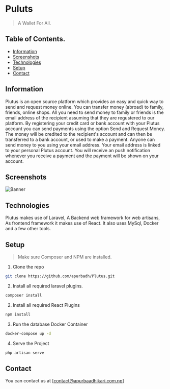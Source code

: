 # Puluts
> A Wallet For All. 
## Table of Contents. 

* [Information](#general-info)
* [Screenshots](#screenshots)
* [Technologies](#technologies)
* [Setup](#setup)
* [Contact](#contact)

## Information 
Plutus is an open source platform which provides an easy and quick way to send and request money online. You can transfer money (abroad) to family, friends, online shops.
All you need to send money to family or friends is the email address of the recipient assuming that they are regustered to our platform. By registering your credit card or bank account with your Plutus account you can send payments using the option Send and Request Money. The money will be credited to the recipient's account and can then be transferred to a bank account, or used to make a payment.
Anyone can send money to you using your email address. Your email address is linked to your personal Plutus account. You will receive an push notification whenever you receive a payment and the payment will be shown on your account.

## Screenshots 
![Banner](./img/min.png)
## Technologies 
Plutus makes use of Laravel, A Backend web framework for web artisans, As frontend framework it makes use of React.
It also uses MySql, Docker and a few other tools.

## Setup 
> Make sure Composer and NPM are installed. 
1. Clone the repo
```bash
git clone https://github.com/apurbadh/Plutus.git
```
2. Install all required laravel plugins.
```bash 
composer install
```
2. Install all required React Plugins
```bash 
npm install
```
3. Run the database Docker Container
```bash 
docker-compose up -d 
```
4. Serve the Project
``` bash 
php artisan serve
```
## Contact 
You can contact us at [contact@apurbaadhikari.com.np]

